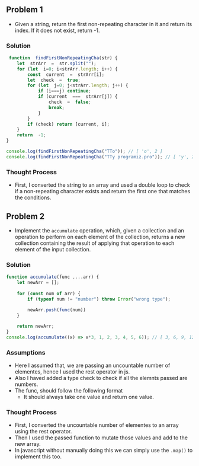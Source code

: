 ## Problem 1
- Given a string, return the first non-repeating character in it and return its index. If it does not exist, return -1.

### Solution
```ts
 function  findFirstNonRepeatingCha(str) {
	let  strArr  =  str.split("");
	for (let  i=0; i<strArr.length; i++) {
		const  current  =  strArr[i];
		let  check  =  true;
		for (let  j=0; j<strArr.length; j++) {
			if (i===j) continue;
			if (current  ===  strArr[j]) {
				check  =  false;
				break;
			}
		}
		if (check) return [current, i];
	}
	return  -1;
}

console.log(findFirstNonRepeatingCha("TTo")); // [ 'o', 2 ]
console.log(findFirstNonRepeatingCha("TTy programiz.pro")); // [ 'y', 2 ]
```

### Thought Process
- First, I converted the string to an array and used a double loop to check if a non-repeating character exists and return the first one that matches the conditions.

## Problem 2
- Implement the `accumulate` operation, which, given a collection and an operation to perform on each element of the collection, returns a new collection containing the result of applying that operation to each element of the input collection.

### Solution
```ts
function accumulate(func ,...arr) {
    let newArr = [];
    
    for (const num of arr) {
		if (typeof num != "number") throw Error("wrong type");

        newArr.push(func(num))
    }
    
    return newArr;
}
console.log(accumulate((x) => x*3, 1, 2, 3, 4, 5, 6)); // [ 3, 6, 9, 12, 15, 18 ]
```

### Assumptions
- Here I assumed that, we are passing an uncountable number of elementes, hence I used the rest operator in js.
- Also I haved added a type check to check if all the elemnts passed are numbers.
- The func, should follow the following format
	- It should always take one value and return one value.

### Thought Process
- First, I converted the uncountable number of elementes to an array using the rest operator.
- Then I used the passed function to mutate those values and add to the new array.
- In javascript without manually doing this we can simply use the `.map()` to implement this too.